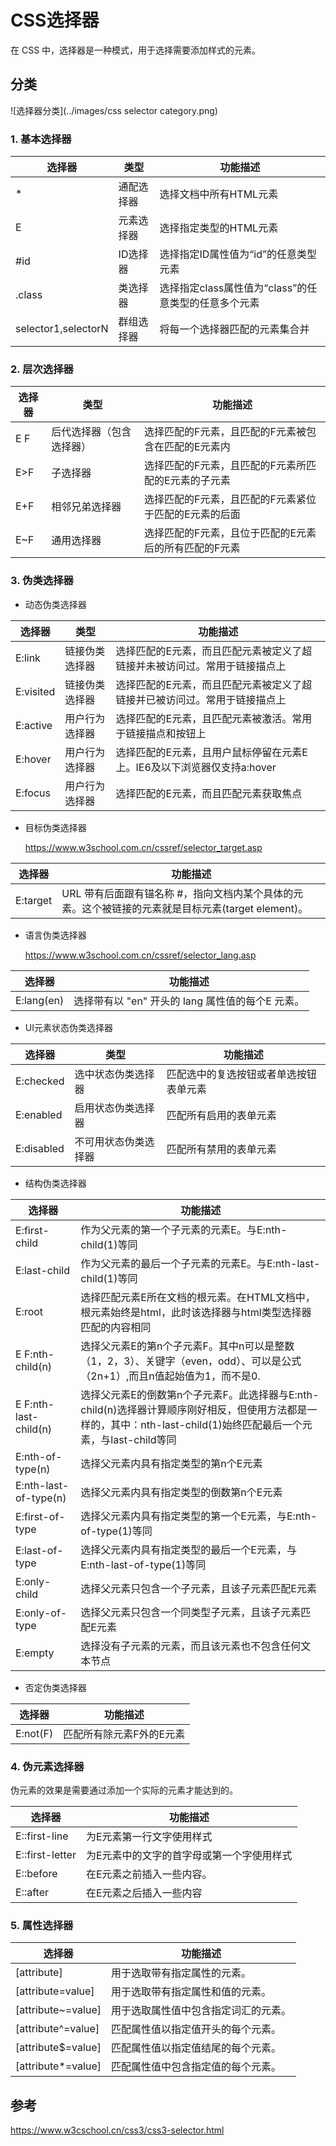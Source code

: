 # CSS选择器

在 CSS 中，选择器是一种模式，用于选择需要添加样式的元素。

## 分类

![选择器分类](../images/css selector category.png)

### 1. 基本选择器

| 选择器          | 类型   | 功能描述                                         |
| ------------------- | ---------- | ---------------------------------------------------- |
| *                   | 通配选择器 | 选择文档中所有HTML元素                               |
| E                   | 元素选择器 | 选择指定类型的HTML元素                               |
| #id                 | ID选择器   | 选择指定ID属性值为“id”的任意类型元素                 |
| .class              | 类选择器   | 选择指定class属性值为“class”的任意类型的任意多个元素 |
| selector1,selectorN | 群组选择器 | 将每一个选择器匹配的元素集合并                       |

### 2. 层次选择器

| 选择器 | 类型                 | 功能描述                                          |
| ---------- | ------------------------ | ----------------------------------------------------- |
| E  F       | 后代选择器（包含选择器） | 选择匹配的F元素，且匹配的F元素被包含在匹配的E元素内   |
| E>F        | 子选择器                 | 选择匹配的F元素，且匹配的F元素所匹配的E元素的子元素   |
| E+F        | 相邻兄弟选择器           | 选择匹配的F元素，且匹配的F元素紧位于匹配的E元素的后面 |
| E~F        | 通用选择器               | 选择匹配的F元素，且位于匹配的E元素后的所有匹配的F元素 |

### 3. 伪类选择器

  - 动态伪类选择器

| 选择器 | 类型       | 功能描述                                                 |
| ---------- | -------------- | ------------------------------------------------------------ |
| E:link     | 链接伪类选择器 | 选择匹配的E元素，而且匹配元素被定义了超链接并未被访问过。常用于链接描点上 |
| E:visited  | 链接伪类选择器 | 选择匹配的E元素，而且匹配元素被定义了超链接并已被访问过。常用于链接描点上 |
| E:active   | 用户行为选择器 | 选择匹配的E元素，且匹配元素被激活。常用于链接描点和按钮上    |
| E:hover    | 用户行为选择器 | 选择匹配的E元素，且用户鼠标停留在元素E上。IE6及以下浏览器仅支持a:hover |
| E:focus    | 用户行为选择器 | 选择匹配的E元素，而且匹配元素获取焦点                        |

  - 目标伪类选择器

    https://www.w3school.com.cn/cssref/selector_target.asp

| 选择器 | 功能描述                                                 |
| ---------- | ------------------------------------------------------------ |
| E:target   | URL 带有后面跟有锚名称 #，指向文档内某个具体的元素。这个被链接的元素就是目标元素(target element)。 |

  - 语言伪类选择器

    https://www.w3school.com.cn/cssref/selector_lang.asp

| 选择器 | 功能描述                                     |
| ---------- | ------------------------------------------------ |
| E:lang(en) | 选择带有以 "en" 开头的 lang 属性值的每个E 元素。 |

  - UI元素状态伪类选择器

| 选择器 | 类型             | 功能描述                           |
| ---------- | -------------------- | -------------------------------------- |
| E:checked  | 选中状态伪类选择器   | 匹配选中的复选按钮或者单选按钮表单元素 |
| E:enabled  | 启用状态伪类选择器   | 匹配所有启用的表单元素                 |
| E:disabled | 不可用状态伪类选择器 | 匹配所有禁用的表单元素                 |

  - 结构伪类选择器

| 选择器            | 功能描述                                                 |
| --------------------- | ------------------------------------------------------------ |
| E:first-child         | 作为父元素的第一个子元素的元素E。与E:nth-child(1)等同        |
| E:last-child          | 作为父元素的最后一个子元素的元素E。与E:nth-last-child(1)等同 |
| E:root                | 选择匹配元素E所在文档的根元素。在HTML文档中，根元素始终是html，此时该选择器与html类型选择器匹配的内容相同 |
| E F:nth-child(n)      | 选择父元素E的第n个子元素F。其中n可以是整数（1，2，3）、关键字（even，odd）、可以是公式（2n+1）,而且n值起始值为1，而不是0. |
| E F:nth-last-child(n) | 选择父元素E的倒数第n个子元素F。此选择器与E:nth-child(n)选择器计算顺序刚好相反，但使用方法都是一样的，其中：nth-last-child(1)始终匹配最后一个元素，与last-child等同 |
| E:nth-of-type(n)      | 选择父元素内具有指定类型的第n个E元素                         |
| E:nth-last-of-type(n) | 选择父元素内具有指定类型的倒数第n个E元素                     |
| E:first-of-type       | 选择父元素内具有指定类型的第一个E元素，与E:nth-of-type(1)等同 |
| E:last-of-type        | 选择父元素内具有指定类型的最后一个E元素，与E:nth-last-of-type(1)等同 |
| E:only-child          | 选择父元素只包含一个子元素，且该子元素匹配E元素              |
| E:only-of-type        | 选择父元素只包含一个同类型子元素，且该子元素匹配E元素        |
| E:empty               | 选择没有子元素的元素，而且该元素也不包含任何文本节点         |

  - 否定伪类选择器

| 选择器 | 功能描述             |
| ---------- | ------------------------ |
| E:not(F)   | 匹配所有除元素F外的E元素 |

### 4. 伪元素选择器

  伪元素的效果是需要通过添加一个实际的元素才能达到的。

| 选择器       | 功能描述                              |
| --------------- | ---------------------------------------- |
| E::first-line   | 为E元素第一行文字使用样式                 |
| E::first-letter | 为E元素中的文字的首字母或第一个字使用样式 |
| E::before       | 在E元素之前插入一些内容。                 |
| E::after        | 在E元素之后插入一些内容                   |


### 5. 属性选择器

| 选择器              | 功能描述                                                 |
| ----------------------- | ------------------------------------------------------------ |
| [attribute]           | 用于选取带有指定属性的元素。                                 |
| [attribute=value]   | 用于选取带有指定属性和值的元素。                             |
| [attribute~=value]  | 用于选取属性值中包含指定词汇的元素。                         |
| [attribute^=value]  | 匹配属性值以指定值开头的每个元素。                           |
| [attribute$=value]  | 匹配属性值以指定值结尾的每个元素。                           |
| [attribute*=value]  | 匹配属性值中包含指定值的每个元素。                           |

## 参考

https://www.w3cschool.cn/css3/css3-selector.html